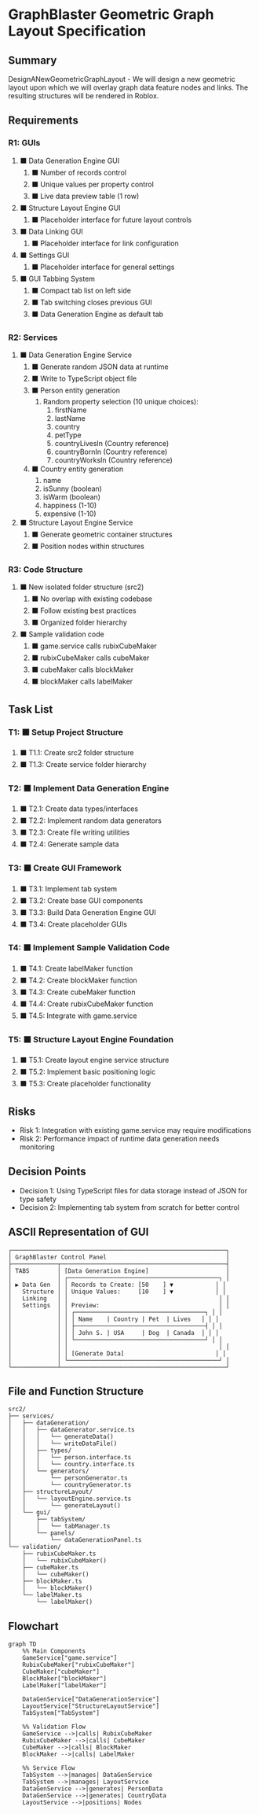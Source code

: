 # GraphBlaster Geometric Graph Layout Specification

## Summary

DesignANewGeometricGraphLayout - We will design a new geometric layout upon which we will overlay graph data feature nodes and links. The resulting structures will be rendered in Roblox.

## Requirements

### R1: GUIs

1. ⬛ Data Generation Engine GUI
    1. ⬛ Number of records control
    2. ⬛ Unique values per property control
    3. ⬛ Live data preview table (1 row)
2. ⬛ Structure Layout Engine GUI
    1. ⬛ Placeholder interface for future layout controls
3. ⬛ Data Linking GUI
    1. ⬛ Placeholder interface for link configuration
4. ⬛ Settings GUI
    1. ⬛ Placeholder interface for general settings
5. ⬛ GUI Tabbing System
    1. ⬛ Compact tab list on left side
    2. ⬛ Tab switching closes previous GUI
    3. ⬛ Data Generation Engine as default tab

### R2: Services

1. ⬛ Data Generation Engine Service
    1. ⬛ Generate random JSON data at runtime
    2. ⬛ Write to TypeScript object file
    3. ⬛ Person entity generation
        1. Random property selection (10 unique choices):
            1. firstName
            2. lastName  
            3. country
            4. petType
            5. countryLivesIn (Country reference)
            6. countryBornIn (Country reference)
            7. countryWorksIn (Country reference)
    4. ⬛ Country entity generation
        1. name
        2. isSunny (boolean)
        3. isWarm (boolean)
        4. happiness (1-10)
        5. expensive (1-10)
2. ⬛ Structure Layout Engine Service
    1. ⬛ Generate geometric container structures
    2. ⬛ Position nodes within structures

### R3: Code Structure

1. ⬛ New isolated folder structure (src2)
    1. ⬛ No overlap with existing codebase
    2. ⬛ Follow existing best practices
    3. ⬛ Organized folder hierarchy
2. ⬛ Sample validation code
    1. ⬛ game.service calls rubixCubeMaker
    2. ⬛ rubixCubeMaker calls cubeMaker
    3. ⬛ cubeMaker calls blockMaker
    4. ⬛ blockMaker calls labelMaker

## Task List

### T1: ⬛ Setup Project Structure

1. ⬛ T1.1: Create src2 folder structure
2. ⬛ T1.3: Create service folder hierarchy

### T2: ⬛ Implement Data Generation Engine

1. ⬛ T2.1: Create data types/interfaces
2. ⬛ T2.2: Implement random data generators
3. ⬛ T2.3: Create file writing utilities
4. ⬛ T2.4: Generate sample data

### T3: ⬛ Create GUI Framework

1. ⬛ T3.1: Implement tab system
2. ⬛ T3.2: Create base GUI components
3. ⬛ T3.3: Build Data Generation Engine GUI
4. ⬛ T3.4: Create placeholder GUIs

### T4: ⬛ Implement Sample Validation Code

1. ⬛ T4.1: Create labelMaker function
2. ⬛ T4.2: Create blockMaker function
3. ⬛ T4.3: Create cubeMaker function
4. ⬛ T4.4: Create rubixCubeMaker function
5. ⬛ T4.5: Integrate with game.service

### T5: ⬛ Structure Layout Engine Foundation

1. ⬛ T5.1: Create layout engine service structure
2. ⬛ T5.2: Implement basic positioning logic
3. ⬛ T5.3: Create placeholder functionality

## Risks

- Risk 1: Integration with existing game.service may require modifications
- Risk 2: Performance impact of runtime data generation needs monitoring

## Decision Points

- Decision 1: Using TypeScript files for data storage instead of JSON for type safety
- Decision 2: Implementing tab system from scratch for better control

## ASCII Representation of GUI

```
┌─────────────────────────────────────────────────────────────┐
│ GraphBlaster Control Panel                                  │
├─────────────┬───────────────────────────────────────────────┤
│ TABS        │ [Data Generation Engine]                      │
│             │ ┌───────────────────────────────────────────┐ │
│ ▶ Data Gen  │ │ Records to Create: [50    ] ▼            │ │
│   Structure │ │ Unique Values:     [10    ] ▼            │ │
│   Linking   │ │                                           │ │
│   Settings  │ │ Preview:                                  │ │
│             │ │ ┌─────────────────────────────────────┐ │ │
│             │ │ │ Name    | Country | Pet  | Lives   │ │ │
│             │ │ ├─────────────────────────────────────┤ │ │
│             │ │ │ John S. | USA     | Dog  | Canada  │ │ │
│             │ │ └─────────────────────────────────────┘ │ │
│             │ │                                           │ │
│             │ │ [Generate Data]                          │ │
│             │ └───────────────────────────────────────────┘ │
└─────────────┴───────────────────────────────────────────────┘
```

## File and Function Structure

```
src2/
├── services/
│   ├── dataGeneration/
│   │   ├── dataGenerator.service.ts
│   │   │   └── generateData()
│   │   │   └── writeDataFile()
│   │   ├── types/
│   │   │   └── person.interface.ts
│   │   │   └── country.interface.ts
│   │   └── generators/
│   │       └── personGenerator.ts
│   │       └── countryGenerator.ts
│   ├── structureLayout/
│   │   └── layoutEngine.service.ts
│   │       └── generateLayout()
│   └── gui/
│       ├── tabSystem/
│       │   └── tabManager.ts
│       └── panels/
│           └── dataGenerationPanel.ts
└── validation/
    ├── rubixCubeMaker.ts
    │   └── rubixCubeMaker()
    ├── cubeMaker.ts
    │   └── cubeMaker()
    ├── blockMaker.ts
    │   └── blockMaker()
    └── labelMaker.ts
        └── labelMaker()
```

## Flowchart

```mermaid
graph TD
    %% Main Components
    GameService["game.service"]
    RubixCubeMaker["rubixCubeMaker"]
    CubeMaker["cubeMaker"]
    BlockMaker["blockMaker"]
    LabelMaker["labelMaker"]
    
    DataGenService["DataGenerationService"]
    LayoutService["StructureLayoutService"]
    TabSystem["TabSystem"]
    
    %% Validation Flow
    GameService -->|calls| RubixCubeMaker
    RubixCubeMaker -->|calls| CubeMaker
    CubeMaker -->|calls| BlockMaker
    BlockMaker -->|calls| LabelMaker
    
    %% Service Flow
    TabSystem -->|manages| DataGenService
    TabSystem -->|manages| LayoutService
    DataGenService -->|generates| PersonData
    DataGenService -->|generates| CountryData
    LayoutService -->|positions| Nodes
```

